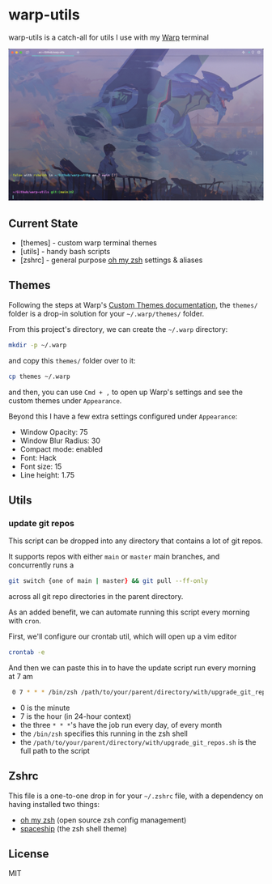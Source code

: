 # warp-utils

warp-utils is a catch-all for utils I use with my [Warp](https://www.warp.dev/) terminal

![Example Terminal Screenshot](warp-example.png)

## Current State

- [themes] - custom warp terminal themes
- [utils] - handy bash scripts
- [zshrc] - general purpose [oh my zsh](https://ohmyz.sh/) settings & aliases

## Themes

Following the steps at Warp's [Custom Themes documentation](https://docs.warp.dev/appearance/custom-themes), the `themes/` folder is a drop-in solution for your `~/.warp/themes/` folder.

From this project's directory, we can create the `~/.warp` directory:
```zsh
mkdir -p ~/.warp
```

and copy this `themes/` folder over to it:

```zsh
cp themes ~/.warp
```

and then, you can use `Cmd + ,` to open up Warp's settings and see the custom themes under `Appearance`.

Beyond this I have a few extra settings configured under `Appearance`:
- Window Opacity: 75
- Window Blur Radius: 30
- Compact mode: enabled
- Font: Hack
- Font size: 15
- Line height: 1.75

## Utils

### update git repos

This script can be dropped into any directory that contains a lot of git repos.

It supports repos with either `main` or `master` main branches, and concurrently runs a
```zsh
git switch {one of main | master} && git pull --ff-only
```
across all git repo directories in the parent directory.

As an added benefit, we can automate running this script every morning with `cron`.

First, we'll configure our crontab util, which will open up a vim editor
```zsh
crontab -e
```

And then we can paste this in to have the update script run every morning at 7 am
```zsh
 0 7 * * * /bin/zsh /path/to/your/parent/directory/with/upgrade_git_repos.sh
```

- 0 is the minute
- 7 is the hour (in 24-hour context)
- the three `* * *`'s have the job run every day, of every month
- the `/bin/zsh` specifies this running in the zsh shell
- the `/path/to/your/parent/directory/with/upgrade_git_repos.sh` is the full path to the script

## Zshrc

This file is a one-to-one drop in for your `~/.zshrc` file, with a dependency on having installed two things:
- [oh my zsh](https://ohmyz.sh/) (open source zsh config management)
- [spaceship](https://spaceship-prompt.sh/getting-started/) (the zsh shell theme)

## License

MIT
